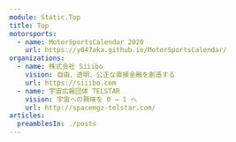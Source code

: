 ```yaml
---
module: Static.Top
title: Top
motorsports:
  - name: MotorSportsCalendar 2020
    url: https://y047aka.github.io/MotorSportsCalendar/
organizations:
  - name: 株式会社 Siiibo
    vision: 自由、透明、公正な直接金融を創造する
    url: https://siiibo.com
  - name: 宇宙広報団体 TELSTAR
    vision: 宇宙への興味を 0 → 1 へ
    url: http://spacemgz-telstar.com/
articles:
  preamblesIn: ./posts
---
```

